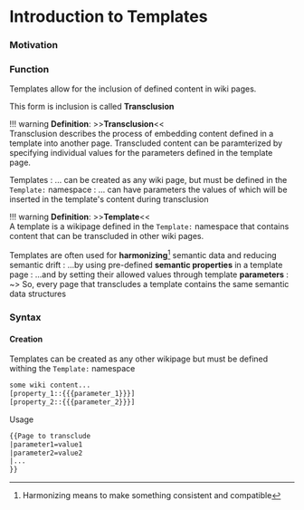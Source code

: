 # Introduction to Templates

### Motivation



### Function

Templates allow for the inclusion of defined content in wiki pages.

This form is inclusion is called **Transclusion**

!!! warning
    **Definition**: >>**Transclusion**<<  
    Transclusion describes the process of embedding content defined in a template into another page. 
    Transcluded content can be paramterized by specifying individual values for the parameters defined in the template page.  

Templates
: ... can be created as any wiki page, but must be defined in the `Template:` namespace
: ... can have parameters the values of which will be inserted in the template's content during transclusion

!!! warning
    **Definition**: >>**Template**<<  
    A template is a wikipage defined in the `Template:` namespace that contains content that can be transcluded in other wiki pages.

Templates are often used for **harmonizing**[^1] semantic data and reducing semantic drift
: ...by using pre-defined **semantic properties** in a template page
: ...and by setting their allowed values through template **parameters**
: ~> So, every page that transcludes a template contains the same semantic data structures

[^1]: Harmonizing means to make something consistent and compatible


### Syntax

#### Creation
Templates can be created as any other wikipage but must be defined withing the `Template:` namespace

``` diff
some wiki content...
[property_1::{{{parameter_1}}}]
[property_2::{{{parameter_2}}}]
```

Usage
``` diff
{{Page to transclude
|parameter1=value1
|parameter2=value2
|...
}}
```

